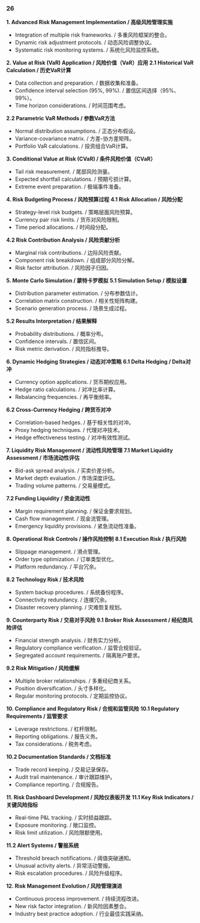 ### 26

**1. Advanced Risk Management Implementation / 高级风险管理实施**
- Integration of multiple risk frameworks. / 多重风险框架的整合。
- Dynamic risk adjustment protocols. / 动态风险调整协议。
- Systematic risk monitoring systems. / 系统化风险监控系统。

**2. Value at Risk (VaR) Application / 风险价值（VaR）应用**
**2.1 Historical VaR Calculation / 历史VaR计算**
- Data collection and preparation. / 数据收集和准备。
- Confidence interval selection (95%, 99%). / 置信区间选择（95%、99%）。
- Time horizon considerations. / 时间范围考虑。

**2.2 Parametric VaR Methods / 参数VaR方法**
- Normal distribution assumptions. / 正态分布假设。
- Variance-covariance matrix. / 方差-协方差矩阵。
- Portfolio VaR calculations. / 投资组合VaR计算。

**3. Conditional Value at Risk (CVaR) / 条件风险价值（CVaR）**
- Tail risk measurement. / 尾部风险测量。
- Expected shortfall calculations. / 预期亏损计算。
- Extreme event preparation. / 极端事件准备。

**4. Risk Budgeting Process / 风险预算过程**
**4.1 Risk Allocation / 风险分配**
- Strategy-level risk budgets. / 策略层面风险预算。
- Currency pair risk limits. / 货币对风险限制。
- Time period allocations. / 时间段分配。

**4.2 Risk Contribution Analysis / 风险贡献分析**
- Marginal risk contributions. / 边际风险贡献。
- Component risk breakdown. / 组成部分风险分解。
- Risk factor attribution. / 风险因子归因。

**5. Monte Carlo Simulation / 蒙特卡罗模拟**
**5.1 Simulation Setup / 模拟设置**
- Distribution parameter estimation. / 分布参数估计。
- Correlation matrix construction. / 相关性矩阵构建。
- Scenario generation process. / 场景生成过程。

**5.2 Results Interpretation / 结果解释**
- Probability distributions. / 概率分布。
- Confidence intervals. / 置信区间。
- Risk metric derivation. / 风险指标推导。

**6. Dynamic Hedging Strategies / 动态对冲策略**
**6.1 Delta Hedging / Delta对冲**
- Currency option applications. / 货币期权应用。
- Hedge ratio calculations. / 对冲比率计算。
- Rebalancing frequencies. / 再平衡频率。

**6.2 Cross-Currency Hedging / 跨货币对冲**
- Correlation-based hedges. / 基于相关性的对冲。
- Proxy hedging techniques. / 代理对冲技术。
- Hedge effectiveness testing. / 对冲有效性测试。

**7. Liquidity Risk Management / 流动性风险管理**
**7.1 Market Liquidity Assessment / 市场流动性评估**
- Bid-ask spread analysis. / 买卖价差分析。
- Market depth evaluation. / 市场深度评估。
- Trading volume patterns. / 交易量模式。

**7.2 Funding Liquidity / 资金流动性**
- Margin requirement planning. / 保证金要求规划。
- Cash flow management. / 现金流管理。
- Emergency liquidity provisions. / 紧急流动性准备。

**8. Operational Risk Controls / 操作风险控制**
**8.1 Execution Risk / 执行风险**
- Slippage management. / 滑点管理。
- Order type optimization. / 订单类型优化。
- Platform redundancy. / 平台冗余。

**8.2 Technology Risk / 技术风险**
- System backup procedures. / 系统备份程序。
- Connectivity redundancy. / 连接冗余。
- Disaster recovery planning. / 灾难恢复规划。

**9. Counterparty Risk / 交易对手风险**
**9.1 Broker Risk Assessment / 经纪商风险评估**
- Financial strength analysis. / 财务实力分析。
- Regulatory compliance verification. / 监管合规验证。
- Segregated account requirements. / 隔离账户要求。

**9.2 Risk Mitigation / 风险缓解**
- Multiple broker relationships. / 多重经纪商关系。
- Position diversification. / 头寸多样化。
- Regular monitoring protocols. / 定期监控协议。

**10. Compliance and Regulatory Risk / 合规和监管风险**
**10.1 Regulatory Requirements / 监管要求**
- Leverage restrictions. / 杠杆限制。
- Reporting obligations. / 报告义务。
- Tax considerations. / 税务考虑。

**10.2 Documentation Standards / 文档标准**
- Trade record keeping. / 交易记录保存。
- Audit trail maintenance. / 审计跟踪维护。
- Compliance reporting. / 合规报告。

**11. Risk Dashboard Development / 风险仪表板开发**
**11.1 Key Risk Indicators / 关键风险指标**
- Real-time P&L tracking. / 实时损益跟踪。
- Exposure monitoring. / 敞口监控。
- Risk limit utilization. / 风险限额使用。

**11.2 Alert Systems / 警报系统**
- Threshold breach notifications. / 阈值突破通知。
- Unusual activity alerts. / 异常活动警报。
- Risk escalation procedures. / 风险升级程序。

**12. Risk Management Evolution / 风险管理演进**
- Continuous process improvement. / 持续流程改进。
- New risk factor integration. / 新风险因素整合。
- Industry best practice adoption. / 行业最佳实践采纳。
